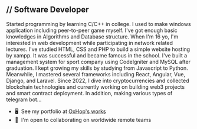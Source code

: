 // Software Developer
---------------------

Started programming by learning C/C++ in college. I used to make windows application including peer-to-peer game myself. I've got enough basic knowledges in Algorithms and Database structure. When I'm 16 yo, I'm interested in web development while participating in network related lectures. I've studied HTML, CSS and PHP to build a simple website hosting by xampp. It was successful and became famous in the school. I've built a management system for sport company using CodeIgniter and MySQL after graduation. I kept growing my skills by studying from Javascript to Python. Meanwhile, I mastered several frameworks including React, Angular, Vue, Django, and Laravel. Since 2022, I dive into cryptocurrencies and collected blockchain technologies and currently working on building web3 projects and smart contract deployment. In addition, making various types of telegram bot...

*   🖥️  See my portfolio at [OxHop's works](http://oxhop.ltd/works)
*   🤝  I'm open to collaborating on worldwide remote teams
                    
